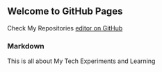 ## Welcome to GitHub Pages
Check My Repositories [editor on GitHub](https://github.com/HarshaVardhanAcharyAthaluri) 
### Markdown
This is all about My Tech Experiments and Learning
